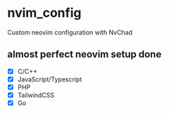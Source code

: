 # nvim_config

Custom neovim configuration with NvChad

## almost perfect neovim setup done

- [x] C/C++
- [x] JavaScript/Typescript
- [x] PHP
- [x] TailwindCSS
- [x] Go
